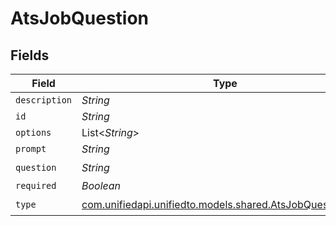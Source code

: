 # AtsJobQuestion


## Fields

| Field                                                                                                  | Type                                                                                                   | Required                                                                                               | Description                                                                                            |
| ------------------------------------------------------------------------------------------------------ | ------------------------------------------------------------------------------------------------------ | ------------------------------------------------------------------------------------------------------ | ------------------------------------------------------------------------------------------------------ |
| `description`                                                                                          | *String*                                                                                               | :heavy_minus_sign:                                                                                     | N/A                                                                                                    |
| `id`                                                                                                   | *String*                                                                                               | :heavy_minus_sign:                                                                                     | N/A                                                                                                    |
| `options`                                                                                              | List<*String*>                                                                                         | :heavy_minus_sign:                                                                                     | N/A                                                                                                    |
| `prompt`                                                                                               | *String*                                                                                               | :heavy_minus_sign:                                                                                     | N/A                                                                                                    |
| `question`                                                                                             | *String*                                                                                               | :heavy_check_mark:                                                                                     | N/A                                                                                                    |
| `required`                                                                                             | *Boolean*                                                                                              | :heavy_minus_sign:                                                                                     | N/A                                                                                                    |
| `type`                                                                                                 | [com.unifiedapi.unifiedto.models.shared.AtsJobQuestionType](../../models/shared/AtsJobQuestionType.md) | :heavy_check_mark:                                                                                     | N/A                                                                                                    |